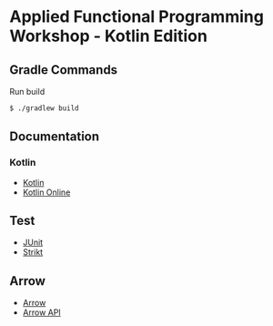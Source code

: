 # Applied Functional Programming Workshop - Kotlin Edition

## Gradle Commands

Run build

```sh
$ ./gradlew build
```

## Documentation

### Kotlin

- [Kotlin](https://kotlinlang.org/docs/home.html)
- [Kotlin Online](https://play.kotlinlang.org/)

## Test

- [JUnit](https://junit.org/junit5/docs/current/user-guide/)
- [Strikt](https://strikt.io/)

## Arrow

- [Arrow](https://arrow-kt.io/)
- [Arrow API](https://apidocs.arrow-kt.io/)
